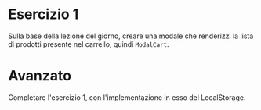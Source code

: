 # Esercizio 1

Sulla base della lezione del giorno, creare una modale che renderizzi la lista di prodotti presente nel carrello, quindi `ModalCart`.

# Avanzato

Completare l'esercizio 1, con l'implementazione in esso del LocalStorage.
